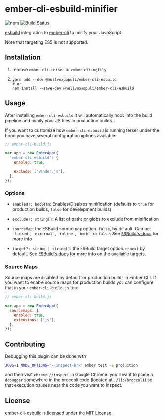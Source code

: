 
ember-cli-esbuild-minifier
==============================================================================

[![npm](https://img.shields.io/npm/v/ember-cli-esbuild-minifier.svg)](https://www.npmjs.com/package/ember-cli-esbuild-minifier)
[![Build Status](https://github.com/nullvoxpopuli/ember-cli-esbuild/workflows/CI/badge.svg)](https://github.com/nullvoxpopuli/ember-cli-esbuild/actions?query=workflow%3ACI)

[esbuild](https://esbuild.github.io) integration to
[ember-cli](http://cli.emberjs.com/) to minify your JavaScript.

Note that targeting ES5 is not supported.

Installation
------------------------------------------------------------------------------

1. remove `ember-cli-terser` or `ember-cli-ugfily`
2.
    ```
    yarn add --dev @nullvoxpopuli/ember-cli-esbuild
    # or
    npm install --save-dev @nullvoxpopuli/ember-cli-esbuild
    ```

Usage
------------------------------------------------------------------------------

After installing `ember-cli-esbuild` it will automatically hook into the build
pipeline and minify your JS files in production builds.

If you want to customize how `ember-cli-esbuild` is running terser under the
hood you have several configuration options available:

```js
// ember-cli-build.js

var app = new EmberApp({
  'ember-cli-esbuild': {
    enabled: true,

    exclude: ['vendor.js'],
  },
});
```


### Options

- `enabled?: boolean`: Enables/Disables minification (defaults to `true` for
  production builds, `false` for development builds)

- `exclude?: string[]`: A list of paths or globs to exclude from minification

- `sourceMap`: the ESBuild sourcemap option. `false`, by default. Can be: `'linked'`, `'external'`, `'inline'`, `'both'`, or `false`. See [ESBuild's docs](https://esbuild.github.io/api/#sourcemap) for more info

- `target?: string | string[]`: the ESBuild target option. `esnext` by default. See [ESBuild's docs](https://esbuild.github.io/api/#target) for more info on the available targets.

### Source Maps

Source maps are disabled by default for production builds in Ember CLI. If you
want to enable source maps for production builds you can configure that in your
`ember-cli-build.js` too:

```js
// ember-cli-build.js

var app = new EmberApp({
  sourcemaps: {
    enabled: true,
    extensions: ['js'],
  },
});
```

Contributing
------------------------------------------------------------------------------

Debugging this plugin can be done with
```bash
JOBS=1 NODE_OPTIONS="--inspect-brk" ember test -e production
```
and then visit `chrome://inspect` in Google Chrome.
you'll want to place a `debugger` somewhere in the broccoli code
(located at `./lib/broccoli`) so that execution pauses near the code you want
to inspect.


License
------------------------------------------------------------------------------
ember-cli-esbuild is licensed under the [MIT License](LICENSE.md).
